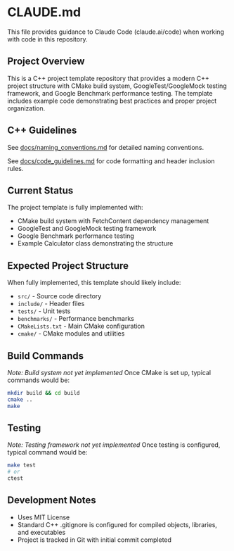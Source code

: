 # CLAUDE.md

This file provides guidance to Claude Code (claude.ai/code) when working with code in this repository.

## Project Overview
This is a C++ project template repository that provides a modern C++ project structure with CMake build system, GoogleTest/GoogleMock testing framework, and Google Benchmark performance testing. The template includes example code demonstrating best practices and proper project organization.

## C++ Guidelines

See [docs/naming_conventions.md](docs/naming_conventions.md) for detailed naming conventions.

See [docs/code_guidelines.md](docs/code_guidelines.md) for code formatting and header inclusion rules.

## Current Status
The project template is fully implemented with:
- CMake build system with FetchContent dependency management
- GoogleTest and GoogleMock testing framework
- Google Benchmark performance testing
- Example Calculator class demonstrating the structure

## Expected Project Structure
When fully implemented, this template should likely include:
- `src/` - Source code directory
- `include/` - Header files
- `tests/` - Unit tests
- `benchmarks/` - Performance benchmarks
- `CMakeLists.txt` - Main CMake configuration
- `cmake/` - CMake modules and utilities

## Build Commands
*Note: Build system not yet implemented*
Once CMake is set up, typical commands would be:
```bash
mkdir build && cd build
cmake ..
make
```

## Testing
*Note: Testing framework not yet implemented*
Once testing is configured, typical command would be:
```bash
make test
# or
ctest
```

## Development Notes
- Uses MIT License
- Standard C++ .gitignore is configured for compiled objects, libraries, and executables
- Project is tracked in Git with initial commit completed